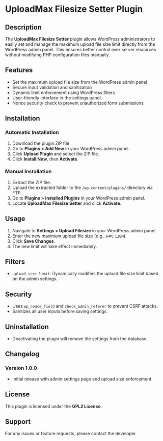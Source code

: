 # UploadMax Filesize Setter Plugin

## Description
The **UploadMax Filesize Setter** plugin allows WordPress administrators to easily set and manage the maximum upload file size limit directly from the WordPress admin panel. This ensures better control over server resources without modifying PHP configuration files manually.

## Features
- Set the maximum upload file size from the WordPress admin panel
- Secure input validation and sanitization
- Dynamic limit enforcement using WordPress filters
- User-friendly interface in the settings panel
- Nonce security check to prevent unauthorized form submissions

## Installation
### Automatic Installation
1. Download the plugin ZIP file.
2. Go to **Plugins > Add New** in your WordPress admin panel.
3. Click **Upload Plugin** and select the ZIP file.
4. Click **Install Now**, then **Activate**.

### Manual Installation
1. Extract the ZIP file.
2. Upload the extracted folder to the `/wp-content/plugins/` directory via FTP.
3. Go to **Plugins > Installed Plugins** in your WordPress admin panel.
4. Locate **UploadMax Filesize Setter** and click **Activate**.

## Usage
1. Navigate to **Settings > Upload Filesize** in your WordPress admin panel.
2. Enter the new maximum upload file size (e.g., `64M`, `128M`).
3. Click **Save Changes**.
4. The new limit will take effect immediately.

## Filters
- `upload_size_limit`: Dynamically modifies the upload file size limit based on the admin settings.

## Security
- Uses `wp_nonce_field` and `check_admin_referer` to prevent CSRF attacks.
- Sanitizes all user inputs before saving settings.

## Uninstallation
- Deactivating the plugin will remove the settings from the database.

## Changelog
### Version 1.0.0
- Initial release with admin settings page and upload size enforcement.

## License
This plugin is licensed under the **GPL2 License**.

## Support
For any issues or feature requests, please contact the developer.
